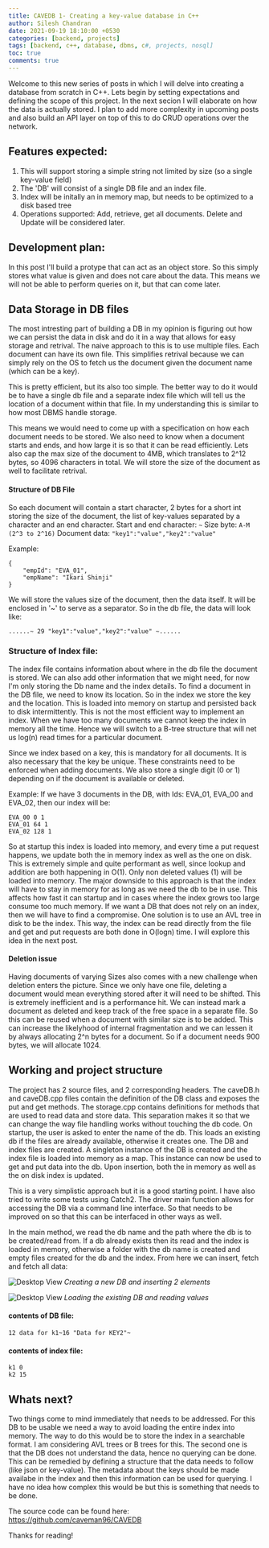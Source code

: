 ```yaml
---
title: CAVEDB 1- Creating a key-value database in C++
author: Silesh Chandran
date: 2021-09-19 18:10:00 +0530
categories: [backend, projects]
tags: [backend, c++, database, dbms, c#, projects, nosql]
toc: true
comments: true
---
```


Welcome to this new series of posts in which I will delve into creating a database from scratch in C++. Lets begin by setting expectations and defining the scope of this project. In the next secion I will elaborate on how the data is actually stored. I plan to add more complexity in upcoming posts and also build an API layer on top of this to do CRUD operations over the network.

## Features expected:
1. This will support storing a simple string not limited by size (so a single key-value field)
2. The 'DB' will consist of a single DB file and an index file.
3. Index will be initally an in memory map, but needs to be optimized to a disk based tree
4. Operations supported: Add, retrieve, get all documents. Delete and Update will be considered later.

## Development plan:

In this post I'll build a protype that can act as an object store. So this simply stores what value is given and does not care about the data. This means we will not be able to perform queries on it, but that can come later.

## Data Storage in DB files

The most intresting part of building a DB in my opinion is figuring out how we can persist the data in disk and do it in a way that allows for easy storage and retrival. The naive approach to this is to use multiple files. Each document can have its own file. This simplifies retrival because we can simply rely on the OS to fetch us the document given the document name (which can be a key).

This is pretty efficient, but its also too simple. The better way to do it would be to have a single db file and a separate index file which will tell us the location of a document within that file. In my understanding this is similar to how most DBMS handle storage.

This means we would need to come up with a specification on how each document needs to be stored. We also need to know when a document starts and ends, and how large it is so that it can be read efficiently. Lets also cap the max size of the document to 4MB, which translates to 2^12 bytes, so 4096 characters in total. We will store the size of the document as well to facilitate retrival.

#### Structure of DB File
So each document will contain a start character, 2 bytes for a short int storing the size of the document, the list of key-values separated by a character and an end character.
Start and end character: ```~```
Size byte: ```A-M (2^3 to 2^16)```
Document data: ```"key1":"value","key2":"value"```

Example:
```
{
	"empId": "EVA_01",
	"empName": "Ikari Shinji"
}
```
We will store the values size of the document, then the data itself. It will be enclosed in '~' to serve as a separator. So in the db file, the data will look like:
```
......~ 29 "key1":"value","key2":"value" ~......
````

### Structure of Index file:

The index file contains information about where in the db file the document is stored. We can also add other information that we might need, for now I'm only storing the Db name and the index details.
To find a document in the DB file, we need to know its location. So in the index we store the key and the location. This is loaded into memory on startup and persisted back to disk intermittently. This is not the most efficient way to implement an index. When we have too many documents we cannot keep the index in memory all the time. Hence we will switch to a B-tree structure that will net us log(n) read times for a particular document.

Since we index based on a key, this is mandatory for all documents. It is also necessary that the key be unique. These constraints need to be enforced when adding documents. We also store a single digit (0 or 1) depending on if the document is available or deleted.

Example:
If we have 3 documents in the DB, with Ids: EVA_01, EVA_00 and EVA_02, then our index will be:
```
EVA_00 0 1
EVA_01 64 1
EVA_02 128 1
```

So at startup this index is loaded into memory, and every time a put request happens, we update both the in memory index as well as the one on disk. This is extremely simple and quite performant as well, since lookup and addition are both happening in O(1). Only non deleted values (1) will be loaded into memory.
The major downside to this approach is that the index will have to stay in memory for as long as we need the db to be in use. This affects how fast it can startup and in cases where the index grows too large consume too much memory. If we want a DB that does not rely on an index, then we will have to find a compromise. One solution is to use an AVL tree in disk to be the index. This way, the index can be read directly from the file and get and put requests are both done in O(logn) time. I will explore this idea in the next post.

#### Deletion issue
Having documents of varying Sizes also comes with a new challenge when deletion enters the picture. Since we only have one file, deleting a document would mean everything stored after it will need to be shifted. This is extremely inefficient and is a performance hit. We can instead mark a document as deleted and keep track of the free space in a separate file. So this can be reused when a document with similar size is to be added. This can increase the likelyhood of internal fragmentation and we can lessen it by always allocating 2^n bytes for a document. So if a document needs 900 bytes, we will allocate 1024.

## Working and project structure
The project has 2 source files, and 2 corresponding headers. The caveDB.h and caveDB.cpp files contain the definition of the DB class and exposes the put and get methods. The storage.cpp contains definitions for methods that are used to read data and store data. This separation makes it so that we can change the way file handling works without touching the db code.
On startup, the user is asked to enter the name of the db. This loads an existing db if the files are already available, otherwise it creates one. The DB and index files are created. A singleton instance of the DB is created and the index file is loaded into memory as a map. This instance can now be used to get and put data into the db. Upon insertion, both the in memory as well as the on disk index is updated.

This is a very simplistic approach but it is a good starting point. I have also tried to write some tests using Catch2. The driver main function allows for accessing the DB via a command line interface. So that needs to be improved on so that this can be interfaced in other ways as well.

In the main method, we read the db name and the path where the db is to be created/read from. If a db already exists then its read and the index is loaded in memory, otherwise a folder with the db name is created and empty files created for the db and the index. From here we can insert, fetch and fetch all data:

![Desktop View](/assets/img/CAVEDB/test2_tr_ccezT2hM.png)
_Creating a new DB and inserting 2 elements_


![Desktop View](/assets/img/CAVEDB/test1_sawAnOWmf3.png)
_Loading the existing DB and reading values_

#### contents of DB file:
```
12 data for k1~16 "Data for KEY2"~
```

#### contents of index file:
```
k1 0
k2 15
```

## Whats next?

Two things come to mind immediately that needs to be addressed. For this DB to be usable we need a way to avoid loading the entire index into memory. The way to do this would be to store the index in a searchable format. I am considering AVL trees or B trees for this.
The second one is that the DB does not understand the data, hence no querying can be done. This can be remedied by defining a structure that the data needs to follow (like json or key-value). The metadata about the keys should be made availabe in the index and then this information can be used for querying. I have no idea how complex this would be but this is something that needs to be done.

The source code can be found here: https://github.com/caveman96/CAVEDB

Thanks for reading!


